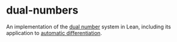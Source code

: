 # dual-numbers

An implementation of the [dual number](https://en.wikipedia.org/wiki/Dual_number) system in Lean, including its application to [automatic differentiation](https://en.wikipedia.org/wiki/Automatic_differentiation).
